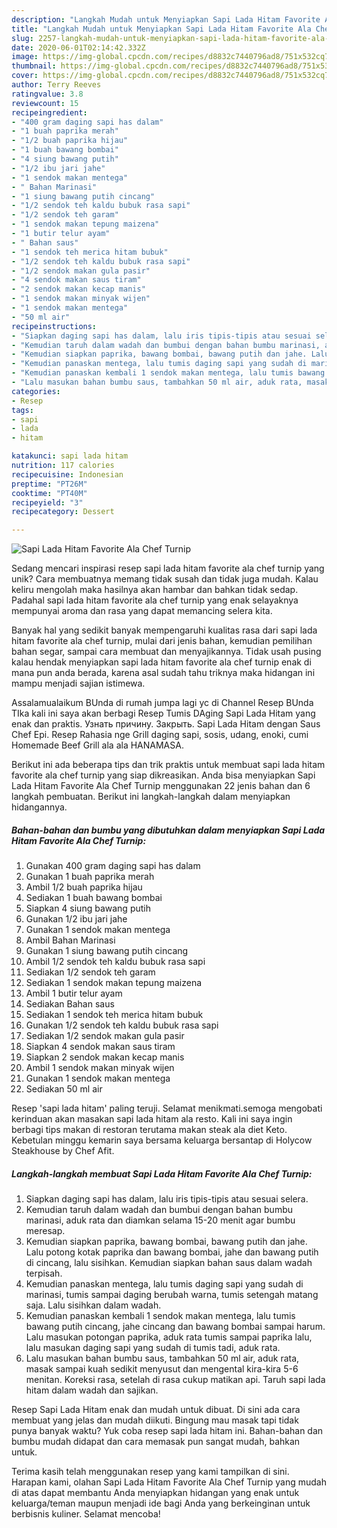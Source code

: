 ```yaml
---
description: "Langkah Mudah untuk Menyiapkan Sapi Lada Hitam Favorite Ala Chef Turnip yang Sempurna"
title: "Langkah Mudah untuk Menyiapkan Sapi Lada Hitam Favorite Ala Chef Turnip yang Sempurna"
slug: 2257-langkah-mudah-untuk-menyiapkan-sapi-lada-hitam-favorite-ala-chef-turnip-yang-sempurna
date: 2020-06-01T02:14:42.332Z
image: https://img-global.cpcdn.com/recipes/d8832c7440796ad8/751x532cq70/sapi-lada-hitam-favorite-ala-chef-turnip-foto-resep-utama.jpg
thumbnail: https://img-global.cpcdn.com/recipes/d8832c7440796ad8/751x532cq70/sapi-lada-hitam-favorite-ala-chef-turnip-foto-resep-utama.jpg
cover: https://img-global.cpcdn.com/recipes/d8832c7440796ad8/751x532cq70/sapi-lada-hitam-favorite-ala-chef-turnip-foto-resep-utama.jpg
author: Terry Reeves
ratingvalue: 3.8
reviewcount: 15
recipeingredient:
- "400 gram daging sapi has dalam"
- "1 buah paprika merah"
- "1/2 buah paprika hijau"
- "1 buah bawang bombai"
- "4 siung bawang putih"
- "1/2 ibu jari jahe"
- "1 sendok makan mentega"
- " Bahan Marinasi"
- "1 siung bawang putih cincang"
- "1/2 sendok teh kaldu bubuk rasa sapi"
- "1/2 sendok teh garam"
- "1 sendok makan tepung maizena"
- "1 butir telur ayam"
- " Bahan saus"
- "1 sendok teh merica hitam bubuk"
- "1/2 sendok teh kaldu bubuk rasa sapi"
- "1/2 sendok makan gula pasir"
- "4 sendok makan saus tiram"
- "2 sendok makan kecap manis"
- "1 sendok makan minyak wijen"
- "1 sendok makan mentega"
- "50 ml air"
recipeinstructions:
- "Siapkan daging sapi has dalam, lalu iris tipis-tipis atau sesuai selera."
- "Kemudian taruh dalam wadah dan bumbui dengan bahan bumbu marinasi, aduk rata dan diamkan selama 15-20 menit agar bumbu meresap."
- "Kemudian siapkan paprika, bawang bombai, bawang putih dan jahe. Lalu potong kotak paprika dan bawang bombai, jahe dan bawang putih di cincang, lalu sisihkan. Kemudian siapkan bahan saus dalam wadah terpisah."
- "Kemudian panaskan mentega, lalu tumis daging sapi yang sudah di marinasi, tumis sampai daging berubah warna, tumis setengah matang saja. Lalu sisihkan dalam wadah."
- "Kemudian panaskan kembali 1 sendok makan mentega, lalu tumis bawang putih cincang, jahe cincang dan bawang bombai sampai harum. Lalu masukan potongan paprika, aduk rata tumis sampai paprika lalu, lalu masukan daging sapi yang sudah di tumis tadi, aduk rata."
- "Lalu masukan bahan bumbu saus, tambahkan 50 ml air, aduk rata, masak sampai kuah sedikit menyusut dan mengental kira-kira 5-6 menitan. Koreksi rasa, setelah di rasa cukup matikan api. Taruh sapi lada hitam dalam wadah dan sajikan."
categories:
- Resep
tags:
- sapi
- lada
- hitam

katakunci: sapi lada hitam 
nutrition: 117 calories
recipecuisine: Indonesian
preptime: "PT26M"
cooktime: "PT40M"
recipeyield: "3"
recipecategory: Dessert

---
```



![Sapi Lada Hitam Favorite Ala Chef Turnip](https://img-global.cpcdn.com/recipes/d8832c7440796ad8/751x532cq70/sapi-lada-hitam-favorite-ala-chef-turnip-foto-resep-utama.jpg)

Sedang mencari inspirasi resep sapi lada hitam favorite ala chef turnip yang unik? Cara membuatnya memang tidak susah dan tidak juga mudah. Kalau keliru mengolah maka hasilnya akan hambar dan bahkan tidak sedap. Padahal sapi lada hitam favorite ala chef turnip yang enak selayaknya mempunyai aroma dan rasa yang dapat memancing selera kita.

Banyak hal yang sedikit banyak mempengaruhi kualitas rasa dari sapi lada hitam favorite ala chef turnip, mulai dari jenis bahan, kemudian pemilihan bahan segar, sampai cara membuat dan menyajikannya. Tidak usah pusing kalau hendak menyiapkan sapi lada hitam favorite ala chef turnip enak di mana pun anda berada, karena asal sudah tahu triknya maka hidangan ini mampu menjadi sajian istimewa.

Assalamualaikum BUnda di rumah jumpa lagi yc di Channel Resep BUnda TIka kali ini saya akan berbagi Resep Tumis DAging Sapi Lada Hitam yang enak dan praktis. Узнать причину. Закрыть. Sapi Lada Hitam dengan Saus Chef Epi. Resep Rahasia nge Grill daging sapi, sosis, udang, enoki, cumi Homemade Beef Grill ala ala HANAMASA.


Berikut ini ada beberapa tips dan trik praktis untuk membuat sapi lada hitam favorite ala chef turnip yang siap dikreasikan. Anda bisa menyiapkan Sapi Lada Hitam Favorite Ala Chef Turnip menggunakan 22 jenis bahan dan 6 langkah pembuatan. Berikut ini langkah-langkah dalam menyiapkan hidangannya.

<!--inarticleads1-->

##### Bahan-bahan dan bumbu yang dibutuhkan dalam menyiapkan Sapi Lada Hitam Favorite Ala Chef Turnip:

1. Gunakan 400 gram daging sapi has dalam
1. Gunakan 1 buah paprika merah
1. Ambil 1/2 buah paprika hijau
1. Sediakan 1 buah bawang bombai
1. Siapkan 4 siung bawang putih
1. Gunakan 1/2 ibu jari jahe
1. Gunakan 1 sendok makan mentega
1. Ambil  Bahan Marinasi
1. Gunakan 1 siung bawang putih cincang
1. Ambil 1/2 sendok teh kaldu bubuk rasa sapi
1. Sediakan 1/2 sendok teh garam
1. Sediakan 1 sendok makan tepung maizena
1. Ambil 1 butir telur ayam
1. Sediakan  Bahan saus
1. Sediakan 1 sendok teh merica hitam bubuk
1. Gunakan 1/2 sendok teh kaldu bubuk rasa sapi
1. Sediakan 1/2 sendok makan gula pasir
1. Siapkan 4 sendok makan saus tiram
1. Siapkan 2 sendok makan kecap manis
1. Ambil 1 sendok makan minyak wijen
1. Gunakan 1 sendok makan mentega
1. Sediakan 50 ml air


Resep &#39;sapi lada hitam&#39; paling teruji. Selamat menikmati.semoga mengobati kerinduan akan masakan sapi lada hitam ala resto. Kali ini saya ingin berbagi tips makan di restoran terutama makan steak ala diet Keto. Kebetulan minggu kemarin saya bersama keluarga bersantap di Holycow Steakhouse by Chef Afit. 

<!--inarticleads2-->

##### Langkah-langkah membuat Sapi Lada Hitam Favorite Ala Chef Turnip:

1. Siapkan daging sapi has dalam, lalu iris tipis-tipis atau sesuai selera.
1. Kemudian taruh dalam wadah dan bumbui dengan bahan bumbu marinasi, aduk rata dan diamkan selama 15-20 menit agar bumbu meresap.
1. Kemudian siapkan paprika, bawang bombai, bawang putih dan jahe. Lalu potong kotak paprika dan bawang bombai, jahe dan bawang putih di cincang, lalu sisihkan. Kemudian siapkan bahan saus dalam wadah terpisah.
1. Kemudian panaskan mentega, lalu tumis daging sapi yang sudah di marinasi, tumis sampai daging berubah warna, tumis setengah matang saja. Lalu sisihkan dalam wadah.
1. Kemudian panaskan kembali 1 sendok makan mentega, lalu tumis bawang putih cincang, jahe cincang dan bawang bombai sampai harum. Lalu masukan potongan paprika, aduk rata tumis sampai paprika lalu, lalu masukan daging sapi yang sudah di tumis tadi, aduk rata.
1. Lalu masukan bahan bumbu saus, tambahkan 50 ml air, aduk rata, masak sampai kuah sedikit menyusut dan mengental kira-kira 5-6 menitan. Koreksi rasa, setelah di rasa cukup matikan api. Taruh sapi lada hitam dalam wadah dan sajikan.


Resep Sapi Lada Hitam enak dan mudah untuk dibuat. Di sini ada cara membuat yang jelas dan mudah diikuti. Bingung mau masak tapi tidak punya banyak waktu? Yuk coba resep sapi lada hitam ini. Bahan-bahan dan bumbu mudah didapat dan cara memasak pun sangat mudah, bahkan untuk. 

Terima kasih telah menggunakan resep yang kami tampilkan di sini. Harapan kami, olahan Sapi Lada Hitam Favorite Ala Chef Turnip yang mudah di atas dapat membantu Anda menyiapkan hidangan yang enak untuk keluarga/teman maupun menjadi ide bagi Anda yang berkeinginan untuk berbisnis kuliner. Selamat mencoba!
